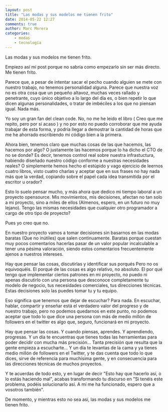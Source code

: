 ```yaml
---
layout: post
title: "Las modas y sus modelos me tienen frito"
date: 2014-05-22 12:27
comments: true
author: Marc Morera
categories:
    - modas
    - tecnología
---
```

Las modas y sus modelos me tienen frito.

Empiezo así mi post porque no sabría como empezarlo sin ser más directo. 
Me tienen frito.

Parece que, a pesar de intentar sacar el pecho cuando alguien se mete con 
nuestro trabajo, no tenemos personalidad alguna. Parece que nuestra voz no es 
otra cosa que un pequeño altavoz, muchas veces rallado y penetrante, cuyo único 
objetivo a lo largo del día es, o bien repetir lo que dicen algunas 
personalidades, o tratar de imbéciles a los que no piensan igual. Nada más.

Yo soy un gran fan del clean code. No, no me he leido el libro ( Creo que me 
repito, pero por si acaso ) y no por esto no puedo corroborar que me ayuda 
trabajar de esta forma, y podría llegar a demostrar la cantidad de horas que 
me he ahorrado escribiendo mi código bien a la primera.

Ahora bien, tenemos claro que muchas cosas de las que hacemos, las hacemos por 
algo? O justamente las hacemos porque lo ha dicho el CTO de no se donde? Es 
decir, tenemos control real sobre nuestra infrastuctura, habiendo diseñado 
nuestro código conforme a nuestras necesidades reales? O simplemente hemos hecho 
el estúpido y vago ejercicio de leernos cuatro libros, visto cuatro charlas y 
aceptar que en sus frases no hay nada más que la verdad, copiando sobre el papel
cada idea transmitida por el escritor u orador?

Esto lo suelo pensar mucho, y más ahora que dedico mi tiempo laboral a un 
proyecto opensource. Mis movimientos, mis decisiones, afectan no tan solo a mi 
proyecto, sino a miles de ellos (Almenos, espero, en un futuro no muy lejano).
Tengo las mismas necesidades que cualquier otro programador a cargo de otro tipo 
de proyecto?

Pues yo creo que no.

En nuestro proyecto vamos a tomar decisiones sin basarnos en las modas baratas 
(Que no inútiles) que salen continuamente. Baratas porque cuestan muy pocos 
comentarios hacerlas pasar de un valor popular incalculable a tener una pésima 
valoración, siendo estos comentarios frecuentemente ajenos a nuestros intereses.

Hay que pensar las cosas, discutirlas y identificar sus porqués Pero no os 
equivoquéis. El porqué de las cosas es algo relativo, no absoluto. El por qué 
tengo que implementar ciertos patrones en mi proyecto, no puedo ni apenas 
discutirlo con una persona que desconoce completamente tu modelo de negocio, 
tus necesidades comerciales, tus direcciones técnicas. Estas decisiones solo las 
puedes tomar tu y tu equipo.

Eso significa que tenemos que dejar de escuchar? Para nada. En escuchar, hablar, 
compartir y enseñar está el verdadero valor del progreso y de nuestro trabajo, 
pero no podemos quedarnos en este punto, no podemos aceptar que todo lo que dice 
una persona con más de medio millón de followers en el twitter es algo que, 
seguro, funcionará en mi proyecto.

Hay que pensar las cosas. Y cuando piensas, aprendes. Y aprendiendo, progresas. 
Y un día te encuentras que tienes todas las herramientas para poder decidir con 
mucha más precisión... Tanta precisión que resulta que la gente empieza a 
escucharte... Y un día te levantas de la cama y ya tienes medio millón de 
followers en el Twitter, y te das cuenta que todo lo que dices, sirve de 
referencia para muchísima gente, y en consecuencia para las direcciones técnicas 
de muchos proyectos.

Y te acuerdas de todo esto, y en lugar de decir "Esto hay que hacerlo así, o lo 
estás haciendo mal", acabas transformando tu discurso en "Si tenéis este 
problema, podéis solucionarlo así. A mí me ha funcionado, espero que a vosotros 
también".

De momento, y mientras esto no sea así, las modas y sus modelos me tienen frito.